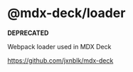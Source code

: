 # @mdx-deck/loader

**DEPRECATED**

Webpack loader used in MDX Deck

https://github.com/jxnblk/mdx-deck
